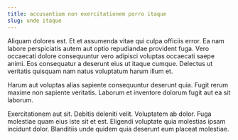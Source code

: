 ```yaml
---
title: accusantium non exercitationem porro itaque
slug: unde itaque
---
```


Aliquam dolores est. Et et assumenda vitae qui culpa officiis error. Ea nam labore perspiciatis autem aut optio repudiandae provident fuga. Vero occaecati dolore consequuntur vero adipisci voluptas occaecati saepe animi. Eos consequatur a deserunt eius ut itaque cumque. Delectus ut veritatis quisquam nam natus voluptatum harum illum et.

Harum aut voluptas alias sapiente consequuntur deserunt quia. Fugit rerum maxime non sapiente veritatis. Laborum et inventore dolorum fugit aut ea sit laborum.

Exercitationem aut sit. Debitis deleniti velit. Voluptatem ab dolor. Fuga molestiae quam eius iste sit et est. Eligendi voluptate quia molestias ipsam incidunt dolor. Blanditiis unde quidem quia deserunt eum placeat molestiae.
